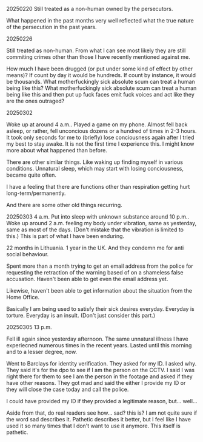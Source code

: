 20250220
Still treated as a non-human owned by the persecutors.

What happened in the past months very well reflected what the true nature of the persecution in the past years.



20250226

Still treated as non-human.
From what I can see most likely they are still commiting crimes other than those I have recently mentioned against me.

How much I have been drugged (or put under some kind of effect by other means)?
If count by day it would be hundreds. If count by instance, it would be thousands.
What motherfuckingly sick absolute scum can treat a human being like this?
What motherfuckingly sick absolute scum can treat a human being like this and then put up fuck faces emit fuck voices and act like they are the ones outraged?



20250302

Woke up at around 4 a.m.. Played a game on my phone. Almost fell back asleep, or rather, fell unconcious dozens or a hundred of times in 2-3 hours. It took only seconds for me to (briefly) lose conciousness again after I tried my best to stay awake. It is not the first time I experience this. I might know more about what happened than before.

There are other similar things. Like waking up finding myself in various conditions.
Unnatural sleep, which may start with losing conciousness, became quite often.

I have a feeling that there are functions other than respiration getting hurt long-term/permanently.

And there are some other old things recurring.



20250303 4 a.m.
Put into sleep with unknown substance around 10 p.m.. Woke up around 2 a.m. feeling my body under vibration, same as yesterday, same as most of the days. (Don't mistake that the vibration is limited to this.) This is part of what I have been enduring.

22 months in Lithuania. 1 year in the UK. And they condemn me for anti social behaviour.

Spent more than a month trying to get an email address from the police for requesting the retraction of the warning based of on a shameless false accusation. Haven't been able to get even the email address yet.

Likewise, haven't been able to get information about the situation from the Home Office.

Basically I am being used to satisfy their sick desires everyday. Everyday is torture. Everyday is an insult.
(Don't just consider this part.)



20250305 13 p.m.

Fell ill again since yesterday afternoon. The same unnatural illness I have experiecned numerous times in the recent years. Lasted until this morning and to a lesser degree, now.

Went to Barclays for identity verification.
They asked for my ID.
I asked why.
They said it's for the dpo to see if I am the person on the CCTV.
I said I was right there for them to see I am the person in the footage and asked if they have other reasons.
They got mad and said the either I provide my ID or they will close the case today and call the police.

I could have provided my ID if they provided a legitimate reason, but... well...

Aside from that, do real readers see how... sad? this is? I am not quite sure if the word sad describes it.
Pathetic describes it better, but I feel like I have used it so many times that I don't want to use it anymore. This itself is pathetic.
